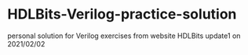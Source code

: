 # HDLBits-Verilog-practice-solution
personal solution for Verilog exercises from website HDLBits
update1 on 2021/02/02
